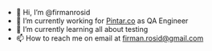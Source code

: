 - 👋 Hi, I’m @firmanrosid
- 🔭 I’m currently working for [Pintar.co](https://www.pintaria.com/) as QA Engineer
- 🌱 I’m currently learning all about testing
- 📫 How to reach me on email at firman.rosid@gmail.com
